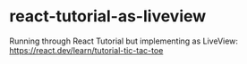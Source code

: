 # react-tutorial-as-liveview
Running through React Tutorial but implementing as LiveView: https://react.dev/learn/tutorial-tic-tac-toe
